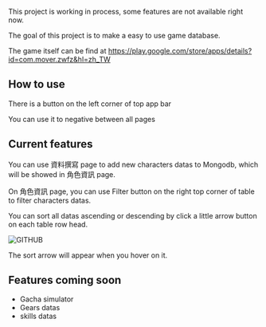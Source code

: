This project is working in process, some features are not available right now.

The goal of this project is to make a easy to use game database.

The game itself can be find at https://play.google.com/store/apps/details?id=com.mover.zwfz&hl=zh_TW

## How to use

There is a button on the left corner of top app bar

You can use it to negative between all pages

## Current features

You can use 資料撰寫 page to add new characters datas to Mongodb, which will be showed in 角色資訊 page.

On 角色資訊 page, you can use Filter button on the right top corner of table to filter characters datas.

You can sort all datas ascending or descending by click a little arrow button on each table row head.

![GITHUB]( https://imgur.com/a/R7ihjHL "sortArrow")

The sort arrow will appear when you hover on it.

## Features coming soon

* Gacha simulator
* Gears datas
* skills datas
